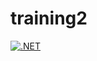 # training2
[![.NET](https://github.com/Sapatuu/training2/actions/workflows/dotnet.yml/badge.svg)](https://github.com/Sapatuu/training2/actions/workflows/dotnet.yml)
